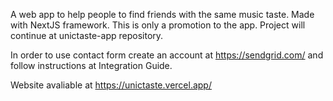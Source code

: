 A web app to help people to find friends with the same music taste. Made with NextJS framework. This is only a promotion to the app. Project will continue at unictaste-app repository.

In order to use contact form create an account at https://sendgrid.com/ and follow instructions at Integration Guide.

Website avaliable at https://unictaste.vercel.app/
